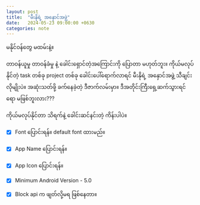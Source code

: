 ```yaml
---
layout: post
title:  "မီးနိုရဲ့ အနှောင်အဖွဲ့"
date:   2024-05-23 09:00:00 +0630
categories: note
---
```


မနိုင်ဝန်တွေ မထမ်းနဲ့။

တာဝန်ယူမှု တာဝန်ခံမှု နဲ့ ခေါင်းရှောင်တဲ့အကြောင်းကို ပြောတာ မဟုတ်ဘူး။
ကိုယ်မလုပ်နိုင်တဲ့ task တစ်ခု project တစ်ခု ခေါင်းပေါ်ရောက်လာရင် မီးနိုရဲ့ အနှောင်အဖွဲ့ သီချင်းလိုမျိုးပဲ။
အဆုံးသတ်ဖို့ ခက်နေခဲ့တဲ့ ဒီဇာက်လမ်းမှာ။
ဒီအတိုင်းကြီးရှေ့ဆက်သွားရင်ရော မဖြစ်ဘူးလား???

ကိုယ်မလုပ်နိုင်တာ
သိရက်နဲ့
ခေါင်းဆင်နင်းတဲ့ ကိန်းပါပဲ။

- [x] Font ပြောင်းရန်။ default font ထားမည်။
- [x] App Name ပြောင်းရန်။  
- [x] App Icon ပြောင်းရန်။ 
- [x] Minimum Android Version - 5.0 
- [x] Block api က ဖျတ်လို့မရ ဖြစ်နေတာ။

